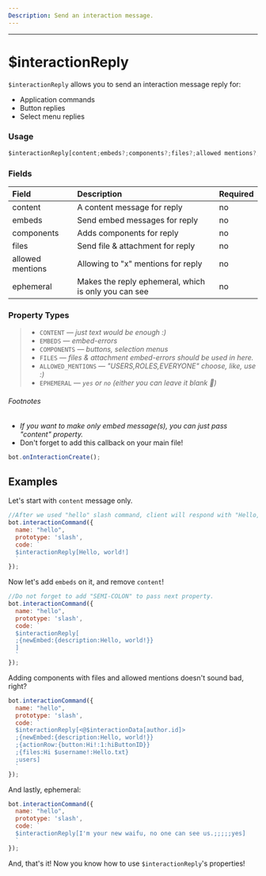 ```yaml
---
Description: Send an interaction message.
---
```

<hr>

# $interactionReply

`$interactionReply` allows you to send an interaction message reply for:
* Application commands
* Button replies
* Select menu replies

### Usage 
```js
$interactionReply[content;embeds?;components?;files?;allowed mentions?;ephemeral?]
```
### Fields
| Field | Description | Required |
| :--- | :--- | :--- |
| content | A content message for reply | no |
| embeds | Send embed messages for reply | no |
| components | Adds components for reply | no |
| files | Send file & attachment for reply | no |
| allowed mentions | Allowing to "x" mentions for reply | no |
| ephemeral | Makes the reply ephemeral, which is only you can see | no |

### Property Types
> * `CONTENT` — *just text would be enough :)*
> * `EMBEDS` — *embed-errors*
> * `COMPONENTS` — *buttons, selection menus*
> * `FILES` — *files & attachment embed-errors should be used in here.*
> * `ALLOWED_MENTIONS` — *"USERS,ROLES,EVERYONE" choose, like, use :)*
> * `EPHEMERAL` — *`yes` or `no` (either you can leave it blank 🤫)*

###### Footnotes
* *If you want to make only embed message(s), you can just pass "content" property.*
* Don't forget to add this callback on your main file!
```js
bot.onInteractionCreate();
```

## Examples
Let's start with `content` message only.
```js
//After we used "hello" slash command, client will respond with "Hello, world!"
bot.interactionCommand({
  name: "hello",
  prototype: 'slash',
  code: `
  $interactionReply[Hello, world!]
  `
});
```
Now let's add `embeds` on it, and remove `content`!
```js
//Do not forget to add "SEMI-COLON" to pass next property.
bot.interactionCommand({
  name: "hello",
  prototype: 'slash',
  code: `
  $interactionReply[
  ;{newEmbed:{description:Hello, world!}}
  ]
  `
});
```
Adding components with files and allowed mentions doesn't sound bad, right?
```js
bot.interactionCommand({
  name: "hello",
  prototype: 'slash',
  code: `
  $interactionReply[<@$interactionData[author.id]>
  ;{newEmbed:{description:Hello, world!}}
  ;{actionRow:{button:Hi!:1:hiButtonID}}
  ;{files:Hi $username!:Hello.txt}
  ;users]
  `
});
```
And lastly, ephemeral: 
```js
bot.interactionCommand({
  name: "hello",
  prototype: 'slash',
  code: `
  $interactionReply[I'm your new waifu, no one can see us.;;;;;yes]
  `
});
```
And, that's it! Now you know how to use `$interactionReply`'s properties!
